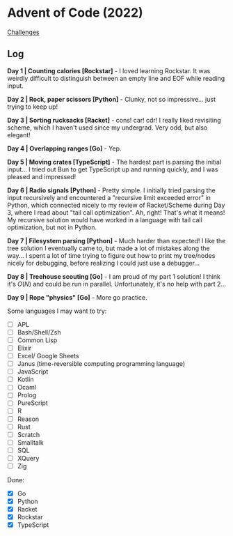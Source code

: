 # Advent of Code (2022)

[Challenges](https://adventofcode.com/2022)

## Log

**Day 1 | Counting calories [Rockstar]** - I loved learning Rockstar. It was weirdly difficult to distinguish between an empty line and EOF while reading input.

**Day 2 | Rock, paper scissors [Python]** - Clunky, not so impressive... just trying to keep up!

**Day 3 | Sorting rucksacks [Racket]** - cons! car! cdr! I really liked revisiting scheme, which I haven't used since my undergrad. Very odd, but also elegant!

**Day 4 | Overlapping ranges [Go]** - Yep.

**Day 5 | Moving crates [TypeScript]** - The hardest part is parsing the initial input... I tried out Bun to get TypeScript up and running quickly, and I was pleased and impressed!

**Day 6 | Radio signals [Python]** - Pretty simple. I initially tried parsing the input recursively and encountered a "recursive limit exceeded error" in Python, which connected nicely to my review of Racket/Scheme during Day 3, where I read about "tail call optimization". Ah, right! That's what it means! My recursive solution would have worked in a language with tail call optimization, but not in Python.

**Day 7 | Filesystem parsing [Python]** - Much harder than expected! I like the tree solution I eventually came to, but made a lot of mistakes along the way... I spent a lot of time trying to figure out how to print my tree/nodes nicely for debugging, before realizing I could just use a debugger...

**Day 8 | Treehouse scouting [Go]** - I am proud of my part 1 solution! I think it's $O(N)$ and could be run in parallel. Unfortunately, it's no help with part 2...

**Day 9 | Rope "physics" [Go]** - More go practice.

Some languages I may want to try:

- [ ] APL
- [ ] Bash/Shell/Zsh
- [ ] Common Lisp
- [ ] Elixir
- [ ] Excel/ Google Sheets
- [ ] Janus (time-reversible computing programming language)
- [ ] JavaScript
- [ ] Kotlin
- [ ] Ocaml
- [ ] Prolog
- [ ] PureScript
- [ ] R
- [ ] Reason
- [ ] Rust
- [ ] Scratch
- [ ] Smalltalk
- [ ] SQL
- [ ] XQuery
- [ ] Zig

Done:

- [x] Go
- [x] Python
- [x] Racket
- [x] Rockstar
- [x] TypeScript
